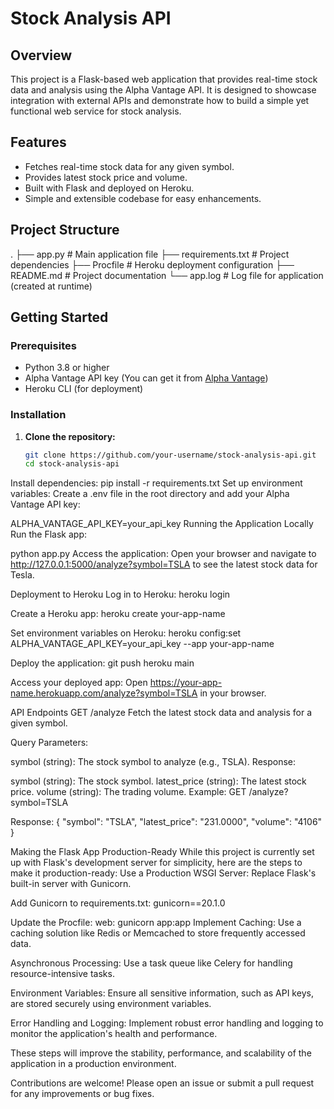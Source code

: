 # Stock Analysis API

## Overview

This project is a Flask-based web application that provides real-time stock data and analysis using the Alpha Vantage API. It is designed to showcase integration with external APIs and demonstrate how to build a simple yet functional web service for stock analysis. 

## Features

- Fetches real-time stock data for any given symbol.
- Provides latest stock price and volume.
- Built with Flask and deployed on Heroku.
- Simple and extensible codebase for easy enhancements.

## Project Structure

.
├── app.py # Main application file
├── requirements.txt # Project dependencies
├── Procfile # Heroku deployment configuration
├── README.md # Project documentation
└── app.log # Log file for application (created at runtime)

## Getting Started

### Prerequisites

- Python 3.8 or higher
- Alpha Vantage API key (You can get it from [Alpha Vantage](https://www.alphavantage.co/support/#api-key))
- Heroku CLI (for deployment)

### Installation

1. **Clone the repository:**
   ```sh
   git clone https://github.com/your-username/stock-analysis-api.git
   cd stock-analysis-api

Install dependencies:
pip install -r requirements.txt
Set up environment variables:
Create a .env file in the root directory and add your Alpha Vantage API key:

ALPHA_VANTAGE_API_KEY=your_api_key
Running the Application Locally
Run the Flask app:

python app.py
Access the application:
Open your browser and navigate to http://127.0.0.1:5000/analyze?symbol=TSLA to see the latest stock data for Tesla.

Deployment to Heroku
Log in to Heroku:
heroku login

Create a Heroku app:
heroku create your-app-name

Set environment variables on Heroku:
heroku config:set ALPHA_VANTAGE_API_KEY=your_api_key --app your-app-name

Deploy the application:
git push heroku main

Access your deployed app:
Open https://your-app-name.herokuapp.com/analyze?symbol=TSLA in your browser.

API Endpoints
GET /analyze
Fetch the latest stock data and analysis for a given symbol.

Query Parameters:

symbol (string): The stock symbol to analyze (e.g., TSLA).
Response:

symbol (string): The stock symbol.
latest_price (string): The latest stock price.
volume (string): The trading volume.
Example:
GET /analyze?symbol=TSLA

Response:
{
  "symbol": "TSLA",
  "latest_price": "231.0000",
  "volume": "4106"
}

Making the Flask App Production-Ready
While this project is currently set up with Flask's development server for simplicity, here are the steps to make it production-ready:
Use a Production WSGI Server: Replace Flask's built-in server with Gunicorn.

Add Gunicorn to requirements.txt:
gunicorn==20.1.0

Update the Procfile:
web: gunicorn app:app
Implement Caching: Use a caching solution like Redis or Memcached to store frequently accessed data.

Asynchronous Processing: Use a task queue like Celery for handling resource-intensive tasks.

Environment Variables: Ensure all sensitive information, such as API keys, are stored securely using environment variables.

Error Handling and Logging: Implement robust error handling and logging to monitor the application's health and performance.

These steps will improve the stability, performance, and scalability of the application in a production environment.

Contributions are welcome! Please open an issue or submit a pull request for any improvements or bug fixes.